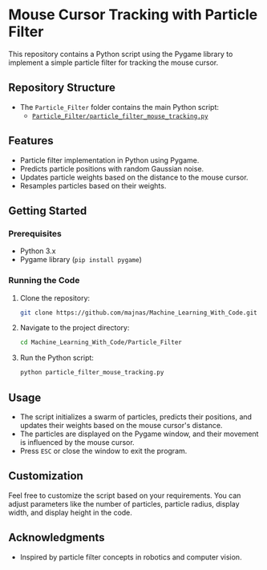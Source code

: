 # Mouse Cursor Tracking with Particle Filter

This repository contains a Python script using the Pygame library to implement a simple particle filter for tracking the mouse cursor.

## Repository Structure

- The `Particle_Filter` folder contains the main Python script:
  - [`Particle_Filter/particle_filter_mouse_tracking.py`](Particle_Filter/particle_filter_mouse_tracking.py)

## Features

- Particle filter implementation in Python using Pygame.
- Predicts particle positions with random Gaussian noise.
- Updates particle weights based on the distance to the mouse cursor.
- Resamples particles based on their weights.

## Getting Started

### Prerequisites

- Python 3.x
- Pygame library (`pip install pygame`)

### Running the Code

1. Clone the repository:

    ```bash
    git clone https://github.com/majnas/Machine_Learning_With_Code.git
    ```

2. Navigate to the project directory:

    ```bash
    cd Machine_Learning_With_Code/Particle_Filter
    ```

3. Run the Python script:

    ```bash
    python particle_filter_mouse_tracking.py
    ```

## Usage

- The script initializes a swarm of particles, predicts their positions, and updates their weights based on the mouse cursor's distance.
- The particles are displayed on the Pygame window, and their movement is influenced by the mouse cursor.
- Press `ESC` or close the window to exit the program.

## Customization

Feel free to customize the script based on your requirements. You can adjust parameters like the number of particles, particle radius, display width, and display height in the code.

## Acknowledgments

- Inspired by particle filter concepts in robotics and computer vision.
